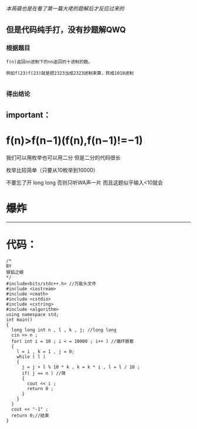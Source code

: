 ###### 本蒟蒻也是在看了第一篇大佬的题解后才反应过来的
## 但是代码纯手打，没有抄题解QWQ

### 根据题目
```
f(n)返回nn进制下的nn返回的十进制的数。

例如f(23)f(23)就是把2323当成2323进制来算，转成1010进制
 
```
### 得出结论
## important：
# f(n)>f(n−1)(f(n),f(n−1)!=−1)
我们可以用枚举也可以用二分
但是二分的代码很长

枚举比较简单（只要从10枚举到10000）

不要忘了开 long long
否则只听WA声一片
而且这题似乎输入<10就会
# ~~爆炸~~

------------

# 代码：
```
/*
BY
银狐之眼
*/
#include<bits/stdc++.h> //万能头文件
#include <iostream>
#include <cmath>
#include <cstdio>
#include <cstring>
#include <algorithm>
using namespace std;
int main()
{
  long long int n , l , k , j; //long long
  cin >> n ;
  for( int i = 10 ; i < = 10000 ; i++ ) //循环嵌套
  {
    l = i , k = 1 , j = 0;
    while ( l )
    {
      j = j + l % 10 * k , k = k * i , l = l / 10 ;
      if( j == n ) //筛
      {
        cout << i ;
        return 0 ;
      }
    }
  }
  cout << "-1" ;
  return 0;//结束
}
```

